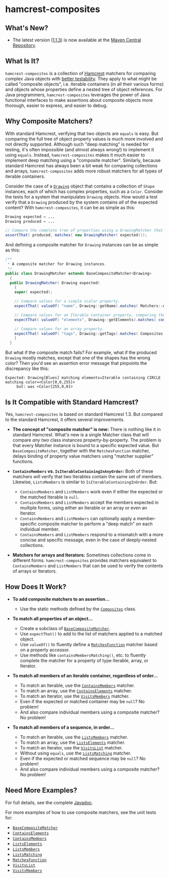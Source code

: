 # hamcrest-composites

## What's New? ##

  * The latest version ([1.1.3](https://github.com/Cornutum/hamcrest-composites/releases/tag/release-1.1.3))
    is now available at the [Maven Central Repository](https://search.maven.org/search?q=hamcrest-composites).

## What Is It? ##

`hamcrest-composites` is a collection of [Hamcrest](https://github.com/hamcrest/JavaHamcrest) matchers for comparing complex Java objects with [better testability](#is-it-compatible-with-standard-hamcrest).
They apply to what might be called "composite objects", i.e. iterable containers (in all their various forms) and objects whose properties define a nested tree of object
references. For Java programmers, `hamcrest-composites` leverages the power of Java functional interfaces to make assertions about composite objects
more thorough, easier to express, and easier to debug.

## Why Composite Matchers? ##

With standard Hamcrest, verifying that two objects are `equals` is easy. But comparing the full tree of object property values is much more involved and not directly supported. Although such "deep matching" is needed for testing, it's often impossible (and almost always wrong!) to implement it using `equals`. Instead, `hamcrest-composites` makes it much easier to implement deep matching using a "composite matcher". Similarly, because standard Hamcrest has always been a bit weak for comparing collections and arrays, `hamcrest-composites` adds more robust matchers for all types of iterable containers.

Consider the case of a [`Drawing`](src/test/java/org/cornutum/hamcrest/Drawing.java) object that contains a collection of
`Shape` instances, each of which has complex properties, such as a `Color`. Consider the tests for a system that manipulates `Drawing` objects.
How would a test verify that a `Drawing` produced by the system contains *all* of the expected content? With `hamcrest-composites`, it can be
as simple as this:

```java
Drawing expected = ...
Drawing produced = ...

// Compare the complete tree of properties using a DrawingMatcher that extends BaseCompositeMatcher.
assertThat( produced, matches( new DrawingMatcher( expected)));
```

And defining a composite matcher for `Drawing` instances can be as simple as this:

```java
/**
 * A composite matcher for Drawing instances.
 */
public class DrawingMatcher extends BaseCompositeMatcher<Drawing>
  {
  public DrawingMatcher( Drawing expected)
    {
    super( expected);

    // Compare values for a simple scalar property.
    expectThat( valueOf( "name", Drawing::getName).matches( Matchers::equalTo));

    // Compare values for an Iterable container property, comparing the complete tree of properties for each member.
    expectThat( valueOf( "elements", Drawing::getElements).matches( containsMembersMatching( ShapeMatcher::new)));

    // Compare values for an array property.
    expectThat( valueOf( "tags", Drawing::getTags).matches( Composites::containsElements));
    }
  }
```

But what if the composite match fails? For example, what if the produced `Drawing` mostly matches, except that one of the shapes has the wrong color? Then you'd
see an assertion error message that pinpoints the discrepancy like this:

```
Expected: Drawing[Blues] matching elements=Iterable containing CIRCLE matching color=<Color[0,0,255]>
     but: was <Color[255,0,0]>
```
## Is It Compatible with Standard Hamcrest? ##

Yes, `hamcrest-composites` is based on standard Hamcrest 1.3. But compared to the standard Hamcrest, it offers several improvements.

* **The concept of "composite matcher" is new:** There is nothing like it in standard Hamcrest. What's new is a single Matcher class that will compare *any two* class instances
property-by-property. The problem is that every Matcher instance is bound to a specific expected value. But `BaseCompositeMatcher`, together with the `MatchesFunction`
matcher, delays binding of property value matchers using "matcher supplier" functions.

* **`ContainsMembers` vs. `IsIterableContainingInAnyOrder`:** Both of these matchers will verify that two Iterables contain the same set of members.
Likewise, `ListsMembers` is similar to `IsIterableContainingInOrder`. But:
    * `ContainsMembers` and `ListMembers` work even if either the expected or the matched Iterable is `null`.
    * `ContainsMembers` and `ListMembers` accept the members expected in multiple forms, using either an Iterable or an array or even an Iterator.
    * `ContainsMembers` and `ListMembers` can optionally apply a member-specific composite matcher to perform a "deep match" on each individual member.
    * `ContainsMembers` and `ListMembers` respond to a mismatch with a more concise and specific message, even in the case of deeply-nested collections.

* **Matchers for arrays and Iterators:** Sometimes collections come in different forms. `hamcrest-composites` provides matchers equivalent to `ContainsMembers` and `ListMembers` that
can be used to verify the contents of arrays or Iterators.

## How Does It Work? ##

* **To add composite matchers to an assertion...**
    * Use the static methods defined by the [`Composites`](http://www.cornutum.org/hamcrest-composites/apidocs/org/cornutum/hamcrest/Composites.html) class.

* **To match all properties of an object...**
    * Create a subclass of [`BaseCompositeMatcher`](http://www.cornutum.org/hamcrest-composites/apidocs/org/cornutum/hamcrest/BaseCompositeMatcher.html). 
    * Use `expectThat()` to add to the list of matchers applied to a matched object. 
    * Use `valueOf()` to fluently define a [`MatchesFunction`](http://www.cornutum.org/hamcrest-composites/apidocs/org/cornutum/hamcrest/MatchesFunction.html) matcher based on a property accessor. 
    * Use methods like `containsMembersMatching()`, etc. to fluently complete the matcher for a property of type Iterable, array, or Iterator. 

* **To match all members of an iterable container, regardless of order...**
    * To match an Iterable, use the [`ContainsMembers`](http://www.cornutum.org/hamcrest-composites/apidocs/org/cornutum/hamcrest/ContainsMembers.html) matcher. 
    * To match an array, use the [`ContainsElements`](http://www.cornutum.org/hamcrest-composites/apidocs/org/cornutum/hamcrest/ContainsElements.html) matcher. 
    * To match an Iterator, use the [`VisitsMembers`](http://www.cornutum.org/hamcrest-composites/apidocs/org/cornutum/hamcrest/VisitsMembers.html) matcher. 
    * Even if the expected or matched container may be `null`? No problem! 
    * And also compare individual members using a composite matcher? No problem! 

* **To match all members of a sequence, in order...**
    * To match an Iterable, use the [`ListsMembers`](http://www.cornutum.org/hamcrest-composites/apidocs/org/cornutum/hamcrest/ListsMembers.html) matcher. 
    * To match an array, use the [`ListsElements`](http://www.cornutum.org/hamcrest-composites/apidocs/org/cornutum/hamcrest/ListsElements.html) matcher. 
    * To match an Iterator, use the [`VisitsList`](http://www.cornutum.org/hamcrest-composites/apidocs/org/cornutum/hamcrest/VisitsList.html) matcher. 
    * Without using `equals`, use the [`ListsMatching`](http://www.cornutum.org/hamcrest-composites/apidocs/org/cornutum/hamcrest/ListsMatching.html) matcher. 
    * Even if the expected or matched sequence may be `null`? No problem! 
    * And also compare individual members using a composite matcher? No problem! 

<H2>Need More Examples?</H2>

For full details, see the complete [Javadoc](http://www.cornutum.org/hamcrest-composites/apidocs/).

For more examples of how to use composite matchers, see the unit tests for:

* [`BaseCompositeMatcher`](src/test/java/org/cornutum/hamcrest/CompositeMatcherTest.java)
* [`ContainsElements`](src/test/java/org/cornutum/hamcrest/ContainsElementsTest.java)
* [`ContainsMembers`](src/test/java/org/cornutum/hamcrest/ContainsMembersTest.java)
* [`ListsElements`](src/test/java/org/cornutum/hamcrest/ListsElementsTest.java)
* [`ListsMembers`](src/test/java/org/cornutum/hamcrest/ListsMembersTest.java)
* [`ListsMatching`](src/test/java/org/cornutum/hamcrest/ListsMatchingTest.java)
* [`MatchesFunction`](src/test/java/org/cornutum/hamcrest/MatchesFunctionTest.java)
* [`VisitsList`](src/test/java/org/cornutum/hamcrest/VisitsListTest.java)
* [`VisitsMembers`](src/test/java/org/cornutum/hamcrest/VisitsMembersTest.java)
